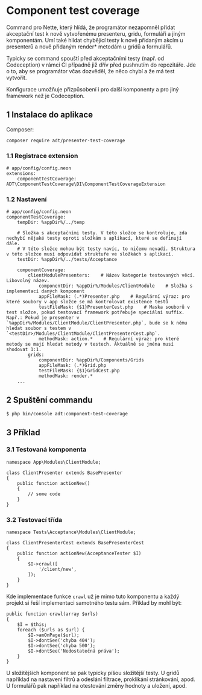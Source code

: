 # Component test coverage

Command pro Nette, který hlídá, že programátor nezapomněl přidat akceptační test k nově vytvořenému presenteru, gridu, formuláři a jiným komponentám. Umí také hlídat chybějící testy k nově přidaným akcím u presenterů a nově přidaným render* metodám u gridů a formulářů.

Typicky se command spouští před akceptačními testy (např. od Codeception) v rámci CI případně již dřív před pushnutím do repozitáře. Jde o to, aby se programátor včas dozvěděl, že něco chybí a že má test vytvořit.

Konfigurace umožňuje přizpůsobení i pro další komponenty a pro jiný framework než je Codeception.

## 1 Instalace do aplikace
Composer:
```
composer require adt/presenter-test-coverage
```

### 1.1 Registrace extension
```
# app/config/config.neon
extensions:
    componentTestCoverage: ADT\ComponentTestCoverage\DI\ComponentTestCoverageExtension
```

### 1.2 Nastavení
```
# app/config/config.neon
componentTestCoverage:
    tempDir: %appDir%/../temp
    
    # Složka s akceptačními testy. V této složce se kontroluje, zda nechybí nějaké testy oproti složkám s aplikací, které se definují dále.
    # V této složce mohou být testy navíc, to ničemu nevadí. Struktura v této složce musí odpovídat struktuře ve složkách s aplikací.
    testDir: %appDir%/../tests/Acceptance
    
    componentCoverage:
        clientModulePresenters:    # Název kategorie testovaných věcí. Libovolný název.
            componentDir: %appDir%/Modules/ClientModule    # Složka s implementací daných komponent
            appFileMask: (.*)Presenter.php    # Regulární výraz: pro které soubory v app složce se má kontrolovat existence testů
            testFileMask: {$1}PresenterCest.php    # Maska souborů v test složce, pokud testovací framework potřebuje speciální suffix. Např.: Pokud je presenter v `%appDir%/Modules/ClientModule/ClientPresenter.php`, bude se k němu hledat soubor s testem v `<testDir>/Modules/ClientModule/ClientPresenterCest.php`.
            methodMask: action.*    # Regulární výraz: pro které metody se mají hledat metody v testech. Aktuálně se jména musí shodovat 1:1.
        grids:
            componentDir: %appDir%/Components/Grids
            appFileMask: (.*)Grid.php
            testFileMask: {$1}GridCest.php
            methodMask: render.*
	...
```


## 2 Spuštění commandu
```
$ php bin/console adt:component-test-coverage
```


## 3 Příklad

### 3.1 Testovaná komponenta

```
namespace App\Modules\ClientModule;

class ClientPresenter extends BasePresenter
{
	public function actionNew()
	{
		// some code
	}
}
```

### 3.2 Testovací třída

```
namespace Tests\Acceptance\Modules\ClientModule;

class ClientPresenterCest extends BasePresenterCest
{
	public function actionNew(AcceptanceTester $I)
	{
		$I->crawl([
			'/client/new',
		]);
	}
}
```

Kde implementace funkce `crawl` už je mimo tuto komponentu a každý projekt si řeší implementaci samotného testu sám. Příklad by mohl být:

```
public function crawl(array $urls)
{
	$I = $this;
	foreach ($urls as $url) {
		$I->amOnPage($url);
		$I->dontSee('chyba 404');
		$I->dontSee('chyba 500');
		$I->dontSee('Nedostatečná práva');
	}
}
```

U složitějších komponent se pak typicky píšou složitější testy. U gridů například na nastavení filtrů a odeslání filtrace, proklikání stránkování, apod. U formulářů pak například na otestování změny hodnoty a uložení, apod.

